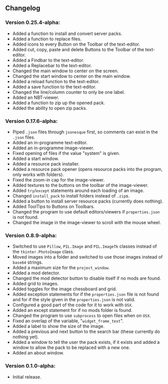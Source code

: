 ## Changelog

### Version 0.25.4-alpha:
- Added a function to install and convert server packs.
- Added a function to replace files.
- Added icons to every Button on the Toolbar of the text-editor.
- Added cut, copy, paste and delete Buttons to the Toolbar of the text-editor.
- Added a Findbar to the text-editor.
- Added a Replacebar to the text-editor.
- Changed the main window to center on the screen.
- Changed the start window to center on the main window.
- Added a reload function to the text-editor.
- Added a save function to the text-editor.
- Changed the line/column counter to only be one label.
- Added an NBT-viewer.
- Added a function to zip up the opened pack.
- Added the ability to open zip packs.

### Version 0.17.6-alpha:
- Piped `.json` files through `jsonesque` first, so comments can exist in the `.json` files.
- Added an in-programme text-editor.
- Added an in-programme image-viewer.
- Fixed opening of files if the value "system" is given.
- Added a start window.
- Added a resource pack installer.
- Added a resource pack opener (opens resource packs into the program, only works with folders).
- Fixed the zoom-in cap for the image-viewer.
- Added textures to the buttons on the toolbar of the image-viewer.
- Added `try`/`except` statements around each loading of an image.
- Changed `install_pack` to install folders instead of `.zip`s.
- Added a button to install server resource packs (currently does nothing).
- Added ToolTips to Buttons on Toolbars.
- Changed the program to use default editors/viewers if `properties.json` is not found.
- Changed the image in the image-viewer to scroll with the mouse wheel.

### Version 0.8.9-alpha:
- Switched to use `Pillow`, `PIL.Image` and `PIL.ImageTk` classes instead of the `tkinter.PhotoImage` class.
- Moved images into a folder and switched to use those images instead of `base64` strings.
- Added a maximum size for the `project_window`.
- Added a mod detector.
- Changed the mod detector button to disable itself if no mods are found.
- Added grid to images.
- Added toggles for the image chessboard and grid.
- Added exception statements for if the `properties.json` file is not found and for if the style given in the `properties.json` is not valid.
- Configured a good part of the code for it to work with `OSX`.
- Added an except statement for if no mods folder is found.
- Changed the program to use `subprocess` to open files when on `OSX`.
- Fixed an overlap of the variable, "`widget_frame_text`".
- Added a label to show the size of the image.
- Added a previous and next button to the search bar (these currently do nothing yet).
- Added a window to tell the user the pack exists, if it exists and added a window to allow the pack to be replaced with a new one.
- Added an about window.

### Version 0.1.0-alpha:
- Initial release.